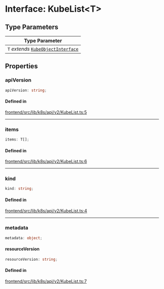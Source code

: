 # Interface: KubeList\<T\>

## Type Parameters

| Type Parameter |
| ------ |
| `T` *extends* [`KubeObjectInterface`](../../../../KubeObject/interfaces/KubeObjectInterface.md) |

## Properties

### apiVersion

```ts
apiVersion: string;
```

#### Defined in

[frontend/src/lib/k8s/api/v2/KubeList.ts:5](https://github.com/headlamp-k8s/headlamp/blob/2481a1c9f2b4a69a9320466e7a455215b14b97b0/frontend/src/lib/k8s/api/v2/KubeList.ts#L5)

***

### items

```ts
items: T[];
```

#### Defined in

[frontend/src/lib/k8s/api/v2/KubeList.ts:6](https://github.com/headlamp-k8s/headlamp/blob/2481a1c9f2b4a69a9320466e7a455215b14b97b0/frontend/src/lib/k8s/api/v2/KubeList.ts#L6)

***

### kind

```ts
kind: string;
```

#### Defined in

[frontend/src/lib/k8s/api/v2/KubeList.ts:4](https://github.com/headlamp-k8s/headlamp/blob/2481a1c9f2b4a69a9320466e7a455215b14b97b0/frontend/src/lib/k8s/api/v2/KubeList.ts#L4)

***

### metadata

```ts
metadata: object;
```

#### resourceVersion

```ts
resourceVersion: string;
```

#### Defined in

[frontend/src/lib/k8s/api/v2/KubeList.ts:7](https://github.com/headlamp-k8s/headlamp/blob/2481a1c9f2b4a69a9320466e7a455215b14b97b0/frontend/src/lib/k8s/api/v2/KubeList.ts#L7)
